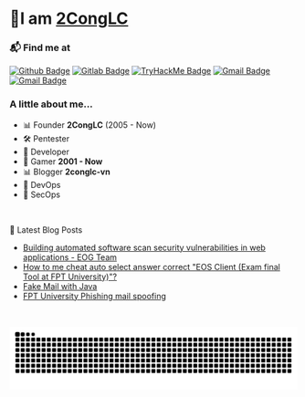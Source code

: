 <h1>🤙I am <a href="https://github.com/2CongLC">2CongLC</a></h1>
</h1>

### 📬 Find me at

[![Github Badge](http://img.shields.io/badge/-Github-black?style=flat-square&logo=github&link=https://github.com/2CongLC/)](https://github.com/2CongLC/)
[![Gitlab Badge](https://img.shields.io/badge/-Gitlab-black?style=flat-square&logo=gitlab&link=https://gitlab.com/2CongLC)](https://gitlab.com/2CongLC)
[![TryHackMe Badge](https://img.shields.io/badge/-Facebook-blue?style=flat-square&logo=facebook&logoColor=white&link=https://facebook.com/2CongLC.vn)](https://facebook.com/2CongLC.vn)
[![Gmail Badge](https://img.shields.io/badge/-Gmail-d14836?style=flat-square&logo=Gmail&logoColor=white&link=mailto:2conglc.vn@gmail.com)](mailto:2conglc.vn@gmail.com)
[![Gmail Badge](https://img.shields.io/badge/-Blogger-f57c00?style=flat-square&logo=blogger&logoColor=white&link=https://2conglc-vn.blogspot.com/)](https://2conglc-vn.blogspot.com/)


### A little about me... 

- 📊 Founder **2CongLC** (2005 - Now)
- 🛠 Pentester
- 🐞 Developer
- 🤖 Gamer **2001 - Now**
- 📊 Blogger **2conglc-vn**
- 🤔 DevOps
- 👯 SecOps


<br>
</p>
📝 Latest Blog Posts

<br>

<!-- BLOG-POST-LIST:START -->
- [Building automated software scan security vulnerabilities in web applications - EOG Team](https://shacojx.blogspot.com/2020/08/building-automated-software-scan.html)
- [How to me cheat auto select answer correct "EOS Client (Exam final Tool at FPT University)"?](https://shacojx.blogspot.com/2021/07/how-to-i-cheat-auto-select-answer.html)
- [Fake Mail with Java](https://shacojx.blogspot.com/2019/04/fake-mail-with-java-hoa-roi-cua-phat.html)
- [FPT University Phishing mail spoofing](https://shacojx.blogspot.com/2019/04/drama-fpt-phishing-mail-thoi-anh-khong.html)
<!-- BLOG-POST-LIST:END -->

<br>

<p align="center">
  <img src="https://github.com/shacojx/shacojx/blob/main/github-contribution-grid-snake.svg" alt="snake"></center>

